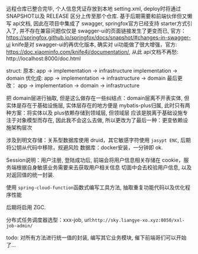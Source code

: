 远程仓库已整合完毕, 个人信息凭证存放到本地 setting.xml, deploy时将通过 SNAPSHOT以及 RELEASE
区分上传至那个仓库.
基于后期需要和前端伙伴但又懒写 api文档, 因此在项目中集成了 swagger, springfox官方已经支持 starter方式引入了, 并不存在兼容问题仅仅是
swagger-ui的页面链接发生了更变而已, 官方：https://springfox.github.io/springfox/docs/snapshot/#changes-in-swagger-ui
knife是对 swagger-ui的再优化版本, 确实对 ui功能做了很大增强，官方: https://doc.xiaominfo.com/knife4j/documentation/, 
从此 api文档不再愁: http://localhost:8000/doc.html

struct:
原本:
app -> implementation -> infrastructure
implementation -> domain
优化成:
app -> implementation -> infrastructure -> domain
最后更改：
app -> implementation -> domain -> infrastructure

把 domain层进行抽取, 但是这么做存在一些纠结点：domain层离不开表实体, 但实体是存在于基础设施层, 
实体层存在的地方便是 mybatis-plus归属, 此时只有两种方案：将实体以及 plus依赖存储到领域层, 但领域层
应该是脱离于基础设施专注于对象模型而存在, 因此我不会这么去做, 
所以更改为了最后一种：更变依赖设施架构层次


涉及到明文存储：关系型数据库使用 druid，其它敏感字符使用 `jasypt ENC`, 后期将公钥从代码中移除，规避风险
数据库：docker安装，一分钟即 ok.

Session说明：用户注册, 登陆成功后, 前端会将用户信息相关存储在 cookie，服务端根据自身敏感业务需要来去获取用户相关信息
切面中会去校验用户信息, 以及对返回值的统一封装.

使用 `spring-cloud-function`函数式编写工具方法, 抽取重复功能代码以及优化程序性能

后期将启用 ZGC.

分布式任务调度器选型：xxx-job, url:`http://sky.liangye-xo.xyz:8050/xxl-job-admin/`

todo: 对所有方法进行统一值的封装, 编写其它业务模块, 催下前端哥们可以开始了...